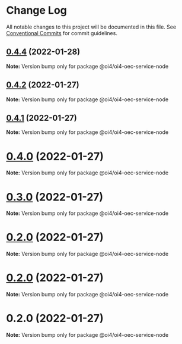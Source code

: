 # Change Log

All notable changes to this project will be documented in this file.
See [Conventional Commits](https://conventionalcommits.org) for commit guidelines.

## [0.4.4](https://github.com/OI4/oi4-service/compare/@oi4/oi4-oec-service-node@0.4.2...@oi4/oi4-oec-service-node@0.4.4) (2022-01-28)

**Note:** Version bump only for package @oi4/oi4-oec-service-node





## [0.4.2](https://github.com/OI4/oi4-service/compare/@oi4/oi4-oec-service-node@0.4.1...@oi4/oi4-oec-service-node@0.4.2) (2022-01-27)

**Note:** Version bump only for package @oi4/oi4-oec-service-node





## [0.4.1](https://github.com/OI4/oi4-service/compare/@oi4/oi4-oec-service-node@0.4.0...@oi4/oi4-oec-service-node@0.4.1) (2022-01-27)

**Note:** Version bump only for package @oi4/oi4-oec-service-node





# [0.4.0](https://github.com/OI4/oi4-service/compare/@oi4/oi4-oec-service-node@0.3.0...@oi4/oi4-oec-service-node@0.4.0) (2022-01-27)

**Note:** Version bump only for package @oi4/oi4-oec-service-node





# [0.3.0](https://github.com/OI4/oi4-service/compare/@oi4/oi4-oec-service-node@0.2.0...@oi4/oi4-oec-service-node@0.3.0) (2022-01-27)

**Note:** Version bump only for package @oi4/oi4-oec-service-node





# [0.2.0](https://github.com/OI4/oi4-service/compare/@oi4/oi4-oec-service-node@0.2.0...@oi4/oi4-oec-service-node@0.2.0) (2022-01-27)

**Note:** Version bump only for package @oi4/oi4-oec-service-node





# [0.2.0](https://github.com/OI4/oi4-service/compare/@oi4/oi4-oec-service-node@0.2.0...@oi4/oi4-oec-service-node@0.2.0) (2022-01-27)

**Note:** Version bump only for package @oi4/oi4-oec-service-node





# 0.2.0 (2022-01-27)

**Note:** Version bump only for package @oi4/oi4-oec-service-node
